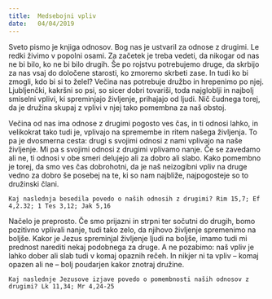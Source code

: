 ```yaml
---
title:  Medsebojni vpliv
date:   04/04/2019
---
```


Sveto pismo je knjiga odnosov. Bog nas je ustvaril za odnose z drugimi. Le redki živimo v popolni osami. Za začetek je treba vedeti, da nikogar od nas ne bi bilo, ko ne bi bilo drugih. Še po rojstvu potrebujemo druge, da skrbijo za nas vsaj do določene starosti, ko zmoremo skrbeti zase. In tudi ko bi zmogli, kdo bi si to želel? Večina nas potrebuje družbo in hrepenimo po njej. Ljubljenčki, kakršni so psi, so sicer dobri tovariši, toda najgloblji in najbolj smiselni vplivi, ki spreminjajo življenje, prihajajo od ljudi. Nič čudnega torej, da je družina skupaj z vplivi v njej tako pomembna za naš obstoj.

Večina od nas ima odnose z drugimi pogosto ves čas, in ti odnosi lahko, in velikokrat tako tudi je, vplivajo na spremembe in ritem našega življenja. To pa je dvosmerna cesta: drugi s svojimi odnosi z nami vplivajo na naše življenje. Mi pa s svojimi odnosi z drugimi vplivamo nanje. Če se zavedamo ali ne, ti odnosi v obe smeri delujejo ali za dobro ali slabo. Kako pomembno je torej, da smo ves čas dobrohotni, da je naš neizogibni vpliv na druge vedno za dobro še posebej na te, ki so nam najbliže, najpogosteje so to družinski člani.

`Kaj naslednja besedila povedo o naših odnosih z drugimi? Rim 15,7; Ef 4,2.32; 1 Tes 3,12; Jak 5,16`

Načelo je preprosto. Če smo prijazni in strpni ter sočutni do drugih, bomo pozitivno vplivali nanje, tudi tako zelo, da njihovo življenje spremenimo na boljše. Kakor je Jezus spreminjal življenje ljudi na boljše, imamo tudi mi prednost narediti nekaj podobnega za druge. A ne pozabimo: naš vpliv je lahko dober ali slab tudi v komaj opaznih rečeh. In nikjer ni ta vpliv – komaj opazen ali ne – bolj poudarjen kakor znotraj družine.

`Kaj naslednje Jezusove izjave povedo o pomembnosti naših odnosov z drugimi? Lk 11,34; Mr 4,24-25`
